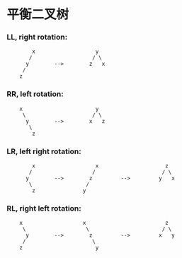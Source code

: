 # 平衡二叉树


### LL, right rotation:
```
        x                   y
       /                   / \
      y        -->        z   x
     /
    z
 ```

### RR, left rotation:
```
    x                       y
     \                     / \
      y        -->        x   z
       \
        z
```

### LR, left right rotation:
```
        x                   x                     z
       /                   /                     / \
      y        -->        z         -->         y   x
       \                 /
        z               y
```

### RL, right left rotation:
```
    x                   x                         z
     \                   \                       / \
      y        -->        z         -->         x   y
     /                     \
    z                       y
```